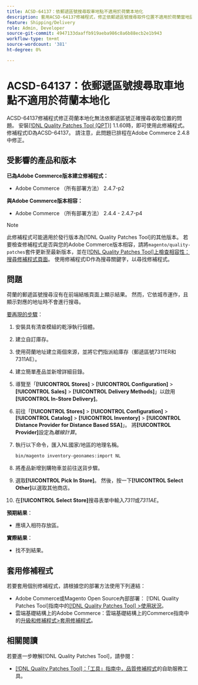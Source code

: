 ```yaml
---
title: ACSD-64137：依郵遞區號搜尋取車地點不適用於荷蘭本地化
description: 套用ACSD-64137修補程式，修正依郵遞區號搜尋取件位置不適用於荷蘭當地語系化的問題。
feature: Shipping/Delivery
role: Admin, Developer
source-git-commit: 4947133daaffb919aeba986c8a6b88ecb2e1b943
workflow-type: tm+mt
source-wordcount: '381'
ht-degree: 0%

---
```



# ACSD-64137：依郵遞區號搜尋取車地點不適用於荷蘭本地化

ACSD-64137修補程式修正荷蘭本地化無法依郵遞區號正確搜尋收取位置的問題。 安裝[[!DNL Quality Patches Tool (QPT)]](/help/tools/quality-patches-tool/quality-patches-tool-to-self-serve-quality-patches.md) 1.1.60時，即可使用此修補程式。 修補程式ID為ACSD-64137。 請注意，此問題已排程在Adobe Commerce 2.4.8中修正。

## 受影響的產品和版本

**已為Adobe Commerce版本建立修補程式：**

* Adobe Commerce （所有部署方法） 2.4.7-p2

**與Adobe Commerce版本相容：**

* Adobe Commerce （所有部署方法） 2.4.4 - 2.4.7-p4

>[!NOTE]
>
>此修補程式可能適用於發行版本為[!DNL Quality Patches Tool]的其他版本。 若要檢查修補程式是否與您的Adobe Commerce版本相容，請將`magento/quality-patches`套件更新至最新版本，並在[[!DNL Quality Patches Tool]上檢查相容性：搜尋修補程式頁面](https://experienceleague.adobe.com/tools/commerce-quality-patches/index.html?lang=zh-Hant)。 使用修補程式ID作為搜尋關鍵字，以尋找修補程式。

## 問題

荷蘭的郵遞區號搜尋沒有在前端結帳頁面上顯示結果。 然而，它依城市運作，且顯示對應的地址時不會進行搜尋。

<u>要再現的步驟</u>：

1. 安裝具有清查模組的乾淨執行個體。
1. 建立自訂庫存。
1. 使用荷蘭地址建立兩個來源，並將它們指派給庫存（郵遞區號7311ER和7311AE）。
1. 建立簡單產品並新增詳細目錄。
1. 導覽至「**[!UICONTROL Stores]** > **[!UICONTROL Configuration]** > **[!UICONTROL Sales]** > **[!UICONTROL Delivery Methods]**」以啟用&#x200B;**[!UICONTROL In-Store Delivery]**。
1. 前往「**[!UICONTROL Stores]** > **[!UICONTROL Configuration]** > **[!UICONTROL Catalog]** > **[!UICONTROL Inventory]** > **[!UICONTROL Distance Provider for Distance Based SSA]**」。 將&#x200B;**[!UICONTROL Provider]**&#x200B;設定為&#x200B;*離線計算*。
1. 執行以下命令，匯入NL國家/地區的地理名稱。

   ```bash
   bin/magento inventory-geonames:import NL
   ```

1. 將產品新增到購物車並前往送貨步驟。
1. 選取&#x200B;**[!UICONTROL Pick In Store]**。 然後，按一下&#x200B;**[!UICONTROL Select Other]**&#x200B;以選取其他商店。
1. 在&#x200B;**[!UICONTROL Select Store]**&#x200B;搜尋表單中輸入&#x200B;*7311*&#x200B;或&#x200B;*7311AE*。


**預期結果**：

* 應填入相符存放區。

**實際結果**：

* 找不到結果。

## 套用修補程式

若要套用個別修補程式，請根據您的部署方法使用下列連結：

* Adobe Commerce或Magento Open Source內部部署： [!DNL Quality Patches Tool]指南中的[[!DNL Quality Patches Tool] >使用狀況](/help/tools/quality-patches-tool/usage.md)。
* 雲端基礎結構上的Adobe Commerce：雲端基礎結構上的Commerce指南中的[升級和修補程式>套用修補程式](https://experienceleague.adobe.com/docs/commerce-cloud-service/user-guide/develop/upgrade/apply-patches.html?lang=zh-Hant)。


## 相關閱讀

若要進一步瞭解[!DNL Quality Patches Tool]，請參閱：

* [[!DNL Quality Patches Tool]：「工具」指南中，品質修補程式](/help/tools/quality-patches-tool/quality-patches-tool-to-self-serve-quality-patches.md)的自助服務工具。

